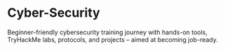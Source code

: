 # Cyber-Security
Beginner-friendly cybersecurity training journey with hands-on tools, TryHackMe labs, protocols, and projects – aimed at becoming job-ready.
